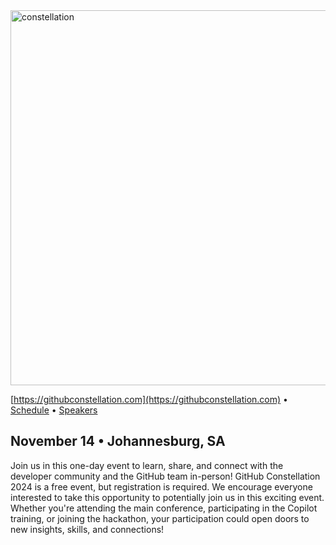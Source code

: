 <img src="https://github.com/user-attachments/assets/a919a3fc-d8c3-4832-94a5-c8a47c852ac6" alt="constellation" width="600" />

[https://githubconstellation.com](https://githubconstellation.com) • [Schedule](https://githubconstellation.com/speakers) • [Speakers](https:https://githubconstellation.com/sessions)

## November 14 • Johannesburg, SA 

Join us in this one-day event to learn, share, and connect with the developer community and the GitHub team in-person!
GitHub Constellation 2024 is a free event, but registration is required. 
We encourage everyone interested to take this opportunity to potentially join us in this exciting event. Whether you're attending the main conference, participating in the Copilot training, or joining the hackathon, your participation could open doors to new insights, skills, and connections!

